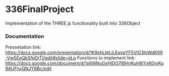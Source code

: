 # 336FinalProject
Implementation of the THREE.js functionality built into 336Object


### Documentation
Presnetation link: https://docs.google.com/presentation/d/1K9xhLktLiLEqvqYF5VlG3hiWdK69-Vw5EpQkSfpDrTI/edit#slide=id.p
Functions to implement link: https://docs.google.com/document/d/1p69lNuGxHlDO7IBHnKuh8tYxKGjyKu9AUFnxQNJY8Bc/edit 
